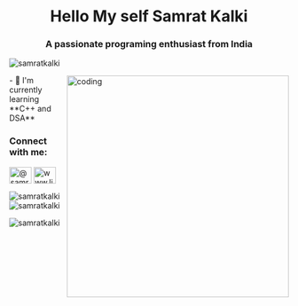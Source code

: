 <h1 align="center">Hello My self Samrat Kalki</h1>
<h3 align="center">A passionate programing enthusiast from India</h3>

<p align="left"> <img src="https://komarev.com/ghpvc/?username=samratkalki&label=Profile%20views&color=0e75b6&style=flat" alt="samratkalki" /> </p>

<img align="right" alt="coding" width="400" src="https://camo.githubusercontent.com/c1dcb74cc1c1835b1d716f5051499a2814c683c806b15f04b0eba492863703e9/68747470733a2f2f63646e2e6472696262626c652e636f6d2f75736572732f3733303730332f73637265656e73686f74732f363538313234332f6176656e746f2e676966">
- 🌱 I'm currently learning **C++ and DSA**

<h3 align="left">Connect with me:</h3>
<p align="left">
<a href="https://twitter.com/@samrat_kalki" target="blank"><img align="center" src="https://raw.githubusercontent.com/rahuldkjain/github-profile-readme-generator/master/src/images/icons/Social/twitter.svg" alt="@samrat_kalki" height="30" width="40" /></a>
<a href="https://linkedin.com/in/www.linkedin.com/in/samrat-kalki-a657b5291" target="blank"><img align="center" src="https://raw.githubusercontent.com/rahuldkjain/github-profile-readme-generator/master/src/images/icons/Social/linked-in-alt.svg" alt="www.linkedin.com/in/samrat-kalki-a657b5291" height="30" width="40" /></a>
</p>

<p><img align="left" src="https://github-readme-stats.vercel.app/api/top-langs?username=samratkalki&show_icons=true&locale=en&layout=compact" alt="samratkalki" /></p>

<p>&nbsp;<img align="center" src="https://github-readme-stats.vercel.app/api?username=samratkalki&show_icons=true&locale=en" alt="samratkalki" /></p>

<p><img align="center" src="https://github-readme-streak-stats.herokuapp.com/?user=samratkalki&" alt="samratkalki" /></p>
